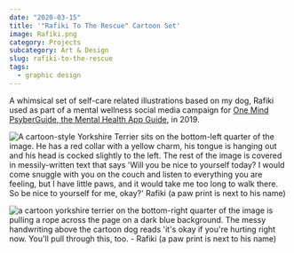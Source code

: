 ```yaml
---
date: "2020-03-15"
title: '"Rafiki To The Rescue" Cartoon Set'
image: Rafiki.png
category: Projects
subcategory: Art & Design
slug: rafiki-to-the-rescue
tags:
  - graphic design
---
```


A whimsical set of self-care related illustrations based on my dog, Rafiki used as part of a mental wellness social media campaign for [One Mind PsyberGuide, the Mental Health App Guide](https://onemindpsyberguide.org/), in 2019.

<div class="grid grid-cols-2 gap-2">
<img src="/images/rafiki-to-the-rescue/benice.jpeg" alt="A cartoon-style Yorkshire Terrier sits on the bottom-left quarter of the image. He has a red collar with a yellow charm,  his tongue is hanging out and his head is cocked slightly to the left. The rest of the image is covered in messily-written text that says 'Will you be nice to yourself today? I would come snuggle with you on the couch and listen to everything you are feeling, but I have little paws, and it would take me too long to walk there. So be nice to yourself for me, okay?' Rafiki (a paw print is next to his name) " />

<img src="/images/rafiki-to-the-rescue/pullThrough.jpeg" 
alt="a cartoon yorkshire terrier on the bottom-right quarter of the image is pulling a rope across the page on a dark blue background. The messy handwriting above the cartoon dog reads 'it's okay if you're hurting right now. You'll pull through this, too. - Rafiki (a paw print is next to his name) "
/>

</div>
